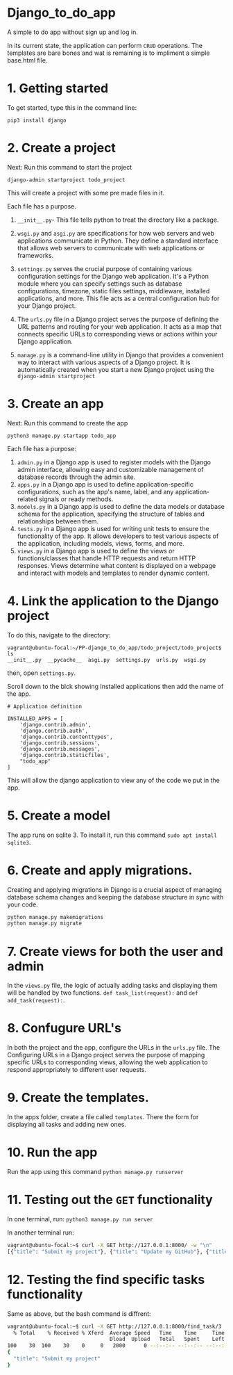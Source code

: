 # Django_to_do_app
A simple to do app without sign up and log in.

In its current state, the application can perform `CRUD` operations. The templates are bare bones and wat is remaining is to
impliment a simple base.html file.

# 1. Getting started
To get started, type this in the command line:
```Shell
pip3 install django
```
# 2. Create a project
Next: Run this command to start the project
```Shell
django-admin startproject todo_project
```
This will create a project with some pre made files in it.

Each file has a purpose. 
1. `__init__.py`- This file tells python to treat the directory like a package.
2. `wsgi.py` and `asgi.py` are specifications for how web servers and web applications communicate in Python.
   They define a standard interface that allows web servers to communicate with web applications or frameworks.
3. `settings.py` serves the crucial purpose of containing various configuration settings for the Django web application.
It's a Python module where you can specify settings such as database configurations, timezone, static files settings, middleware, 
installed applications, and more. This file acts as a central configuration hub for your Django project.

4. The `urls.py` file in a Django project serves the purpose of defining the URL patterns and routing for your web application.
It acts as a map that connects specific URLs to corresponding views or actions within your Django application.

5. `manage.py` is a command-line utility in Django that provides a convenient way to interact with various aspects of a Django project. 
It is automatically created when you start a new Django project using the `django-admin startproject`

# 3. Create an app
Next: Run this command to create the app
```Shell
python3 manage.py startapp todo_app
```
Each file has a purpose:
1. `admin.py`  in a Django app is used to register models with the Django admin interface, allowing easy and customizable management of database records through the admin site.
2. `apps.py` in a Django app is used to define application-specific configurations, such as the app's name, label, and any application-related signals or ready methods.
3. `models.py` in a Django app is used to define the data models or database schema for the application, specifying the structure of tables and relationships between them.
4. `tests.py` in a Django app is used for writing unit tests to ensure the functionality of the app. 
    It allows developers to test various aspects of the application, including models, views, forms, and more.
5. `views.py` in a Django app is used to define the views or functions/classes that handle HTTP requests and return HTTP responses.
Views determine what content is displayed on a webpage and interact with models and templates to render dynamic content.

# 4. Link the application to the Django project
To do this, navigate to the directory:
```Shell
vagrant@ubuntu-focal:~/PP-django_to_do_app/todo_project/todo_project$ ls
__init__.py  __pycache__  asgi.py  settings.py  urls.py  wsgi.py
```
then, open `settings.py`.

Scroll down to the blck showing Installed applications then add the name of the app.
```Python3
# Application definition

INSTALLED_APPS = [
    'django.contrib.admin',
    'django.contrib.auth',
    'django.contrib.contenttypes',
    'django.contrib.sessions',
    'django.contrib.messages',
    'django.contrib.staticfiles',
    "todo_app"
]
```
This will allow the django application to view any of the code we put in the app.

# 5. Create a model
The app runs on sqlite 3. To install it, run this command `sudo apt install sqlite3`.

# 6. Create and apply migrations.
Creating and applying migrations in Django is a crucial aspect of managing database schema changes and keeping the database structure in sync with your code.

```Bash
python manage.py makemigrations
python manage.py migrate
```
# 7. Create views for both the user and admin
In the `views.py` file, the logic of actually adding tasks and displaying them will be handled by two functions. `def task_list(request):` and
`def add_task(request):`.

# 8. Confugure URL's
In both the project and the app, configure the URLs in the `urls.py` file. The Configuring URLs in a Django project serves the purpose of mapping specific URLs 
to corresponding views, allowing the web application to respond appropriately to different user requests. 

# 9. Create the templates.
In the apps folder, create a file called `templates`. There the form for displaying all tasks and adding new ones.

# 10. Run the app
Run the app using this command `python manage.py runserver`

# 11. Testing out the `GET` functionality
In one terminal, run: `python3 manage.py run server`

In another terminal run:
```Bash
vagrant@ubuntu-focal:~$ curl -X GET http://127.0.0.1:8000/ -w "\n"
[{"title": "Submit my project"}, {"title": "Update my GitHub"}, {"title": "Review code"}, {"title": "Watch movies"}]
```
# 12. Testing the find specific tasks functionality
Same as above, but the bash command is diffrent:
```Bash
vagrant@ubuntu-focal:~$ curl -X GET http://127.0.0.1:8000/find_task/3 | jq .
  % Total    % Received % Xferd  Average Speed   Time    Time     Time  Current
                                 Dload  Upload   Total   Spent    Left  Speed
100    30  100    30    0     0   2000      0 --:--:-- --:--:-- --:--:--  2000
{
  "title": "Submit my project"
}
```
